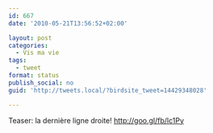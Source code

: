 ```yaml
---
id: 667
date: '2010-05-21T13:56:52+02:00'

layout: post
categories:
  - Vis ma vie
tags:
  - tweet
format: status
publish_social: no
guid: 'http://tweets.local/?birdsite_tweet=14429348028'

---
```


Teaser: la dernière ligne droite! http://goo.gl/fb/lc1Py